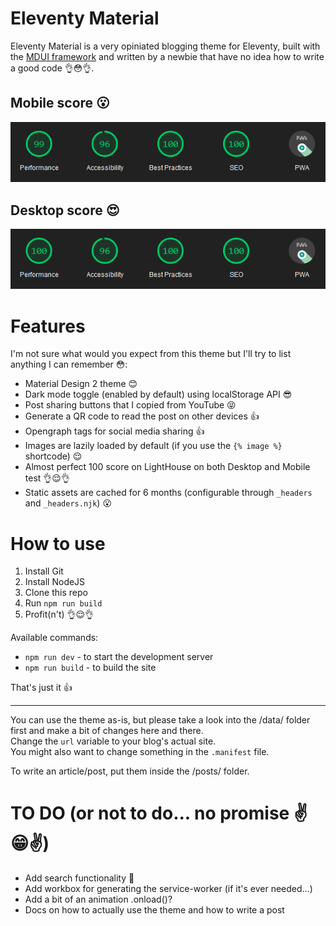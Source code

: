 # Eleventy Material
Eleventy Material is a very opiniated blogging theme for Eleventy, built with the [MDUI framework](https://github.com/zdhxiong/mdui) and written by a newbie that have no idea how to write a good code 👌😳👌.

## Mobile score 😮
![LightHouse Mobile](./screenshots/LightHouse-Mobile.png)

## Desktop score 😍
![LightHouse Desktop](./screenshots/LightHouse-Desktop.png)

# Features
I'm not sure what would you expect from this theme but I'll try to list anything I can remember 😳:
- Material Design 2 theme 😊
- Dark mode toggle (enabled by default) using localStorage API 😎
- Post sharing buttons that I copied from YouTube 😝
- Generate a QR code to read the post on other devices 👍
- Opengraph tags for social media sharing 👍
- Images are lazily loaded by default (if you use the ```{% image %}``` shortcode) 😌
- Almost perfect 100 score on LightHouse on both Desktop and Mobile test 👌😌👌
- Static assets are cached for 6 months (configurable through ```_headers``` and ```_headers.njk```) 😮

# How to use
1. Install Git
2. Install NodeJS
3. Clone this repo
4. Run ```npm run build```
5. Profit(n't) 👌😌👌

Available commands:
- ```npm run dev``` - to start the development server
- ```npm run build``` - to build the site

That's just it 👍

---

You can use the theme as-is, but please take a look into the /data/ folder first and make a bit of changes here and there.  
Change the `url` variable to your blog's actual site.  
You might also want to change something in the `.manifest` file.

To write an article/post, put them inside the /posts/ folder.

# TO DO (or not to do... no promise ✌️😁✌️)
- Add search functionality 🫢
- Add workbox for generating the service-worker (if it's ever needed...)
- Add a bit of an animation .onload()?
- Docs on how to actually use the theme and how to write a post

